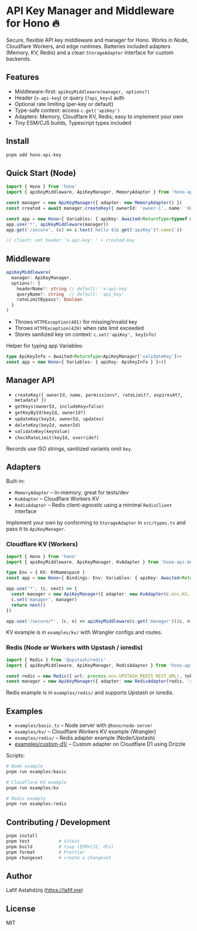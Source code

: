 # API Key Manager and Middleware for Hono 🔥

Secure, flexible API key middleware and manager for Hono. Works in Node, Cloudflare Workers, and edge runtimes. Batteries included adapters (Memory, KV, Redis) and a clean `StorageAdapter` interface for custom backends.

## Features

- Middleware-first: `apiKeyMiddleware(manager, options?)`
- Header (`x-api-key`) or query (`?api_key=`) auth
- Optional rate limiting (per-key or default)
- Type-safe context: access `c.get('apiKey')`
- Adapters: Memory, Cloudflare KV, Redis; easy to implement your own
- Tiny ESM/CJS builds, Typescript types included

## Install

```bash
pnpm add hono-api-key
```

## Quick Start (Node)

```ts
import { Hono } from 'hono'
import { apiKeyMiddleware, ApiKeyManager, MemoryAdapter } from 'hono-api-key'

const manager = new ApiKeyManager({ adapter: new MemoryAdapter() })
const created = await manager.createKey({ ownerId: 'owner-1', name: 'demo' })

const app = new Hono<{ Variables: { apiKey: Awaited<ReturnType<typeof manager.validateKey>> } }>()
app.use('*', apiKeyMiddleware(manager))
app.get('/secure', (c) => c.text(`hello ${c.get('apiKey')?.name}`))

// client: set header 'x-api-key: ' + created.key
```

## Middleware

```ts
apiKeyMiddleware(
  manager: ApiKeyManager,
  options?: {
    headerName?: string // default: 'x-api-key'
    queryName?: string  // default: 'api_key'
    rateLimitBypass?: boolean
  }
)
```

- Throws `HTTPException(401)` for missing/invalid key
- Throws `HTTPException(429)` when rate limit exceeded
- Stores sanitized key on context: `c.set('apiKey', keyInfo)`

Helper for typing app Variables:

```ts
type ApiKeyInfo = Awaited<ReturnType<ApiKeyManager['validateKey']>>
const app = new Hono<{ Variables: { apiKey: ApiKeyInfo } }>()
```

## Manager API

- `createKey({ ownerId, name, permissions?, rateLimit?, expiresAt?, metadata? })`
- `getKeys(ownerId, includeKey=false)`
- `getKeyById(keyId, ownerId?)`
- `updateKey(keyId, ownerId, updates)`
- `deleteKey(keyId, ownerId)`
- `validateKey(keyValue)`
- `checkRateLimit(keyId, override?)`

Records use ISO strings, sanitized variants omit `key`.

## Adapters

Built-in:

- `MemoryAdapter` – in-memory; great for tests/dev
- `KvAdapter` – Cloudflare Workers KV
- `RedisAdapter` – Redis client-agnostic using a minimal `RedisClient` interface

Implement your own by conforming to `StorageAdapter` in `src/types.ts` and pass it to `ApiKeyManager`.

### Cloudflare KV (Workers)

```ts
import { Hono } from 'hono'
import { apiKeyMiddleware, ApiKeyManager, KvAdapter } from 'hono-api-key'

type Env = { KV: KVNamespace }
const app = new Hono<{ Bindings: Env; Variables: { apiKey: Awaited<ReturnType<ApiKeyManager['validateKey']>>; manager: ApiKeyManager } }>()

app.use('*', (c, next) => {
  const manager = new ApiKeyManager({ adapter: new KvAdapter(c.env.KV, 'apikey:') })
  c.set('manager', manager)
  return next()
})

app.use('/secure/*', (c, n) => apiKeyMiddleware(c.get('manager'))(c, n))
```

KV example is in `examples/kv/` with Wrangler configs and routes.

### Redis (Node or Workers with Upstash / ioredis)

```ts
import { Redis } from '@upstash/redis'
import { apiKeyMiddleware, ApiKeyManager, RedisAdapter } from 'hono-api-key'

const redis = new Redis({ url: process.env.UPSTASH_REDIS_REST_URL!, token: process.env.UPSTASH_REDIS_REST_TOKEN! })
const manager = new ApiKeyManager({ adapter: new RedisAdapter(redis, 'apikey:') })
```

Redis example is in `examples/redis/` and supports Upstash or ioredis.

## Examples

- `examples/basic.ts` – Node server with `@hono/node-server`
- `examples/kv/` – Cloudflare Workers KV example (Wrangler)
- `examples/redis/` – Redis adapter example (Node/Upstash)
- [examples/custom-d1/](examples/custom-d1/README.md) – Custom adapter on Cloudflare D1 using Drizzle

Scripts:

```bash
# Node example
pnpm run examples:basic

# Cloudflare KV example
pnpm run examples:kv

# Redis example
pnpm run examples:redis
```

## Contributing / Development

```bash
pnpm install
pnpm test           # Vitest
pnpm build          # tsup (ESM+CJS, dts)
pnpm format         # Prettier
pnpm changeset      # create a changeset
```

## Author

Lafif Astahdziq (<https://lafif.me>)
## License

MIT